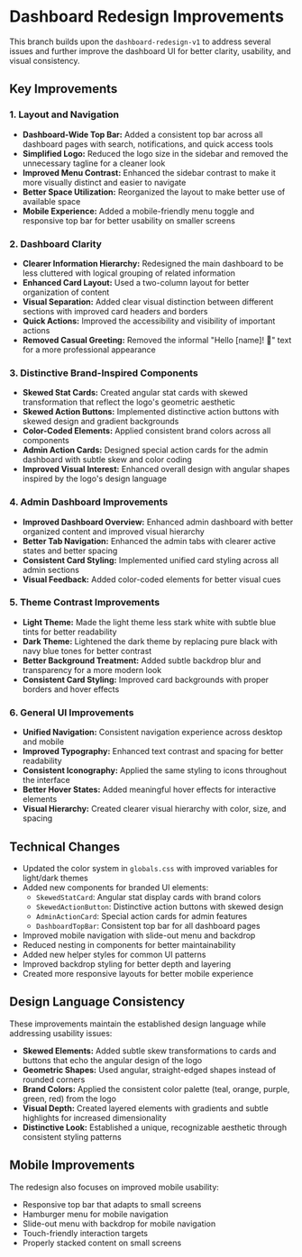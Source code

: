 # Dashboard Redesign Improvements

This branch builds upon the `dashboard-redesign-v1` to address several issues and further improve the dashboard UI for better clarity, usability, and visual consistency.

## Key Improvements

### 1. Layout and Navigation
- **Dashboard-Wide Top Bar:** Added a consistent top bar across all dashboard pages with search, notifications, and quick access tools
- **Simplified Logo:** Reduced the logo size in the sidebar and removed the unnecessary tagline for a cleaner look
- **Improved Menu Contrast:** Enhanced the sidebar contrast to make it more visually distinct and easier to navigate
- **Better Space Utilization:** Reorganized the layout to make better use of available space
- **Mobile Experience:** Added a mobile-friendly menu toggle and responsive top bar for better usability on smaller screens

### 2. Dashboard Clarity
- **Clearer Information Hierarchy:** Redesigned the main dashboard to be less cluttered with logical grouping of related information
- **Enhanced Card Layout:** Used a two-column layout for better organization of content
- **Visual Separation:** Added clear visual distinction between different sections with improved card headers and borders
- **Quick Actions:** Improved the accessibility and visibility of important actions
- **Removed Casual Greeting:** Removed the informal "Hello [name]! 👋" text for a more professional appearance

### 3. Distinctive Brand-Inspired Components
- **Skewed Stat Cards:** Created angular stat cards with skewed transformation that reflect the logo's geometric aesthetic
- **Skewed Action Buttons:** Implemented distinctive action buttons with skewed design and gradient backgrounds
- **Color-Coded Elements:** Applied consistent brand colors across all components
- **Admin Action Cards:** Designed special action cards for the admin dashboard with subtle skew and color coding
- **Improved Visual Interest:** Enhanced overall design with angular shapes inspired by the logo's design language

### 4. Admin Dashboard Improvements
- **Improved Dashboard Overview:** Enhanced admin dashboard with better organized content and improved visual hierarchy
- **Better Tab Navigation:** Enhanced the admin tabs with clearer active states and better spacing
- **Consistent Card Styling:** Implemented unified card styling across all admin sections
- **Visual Feedback:** Added color-coded elements for better visual cues

### 5. Theme Contrast Improvements
- **Light Theme:** Made the light theme less stark white with subtle blue tints for better readability
- **Dark Theme:** Lightened the dark theme by replacing pure black with navy blue tones for better contrast
- **Better Background Treatment:** Added subtle backdrop blur and transparency for a more modern look
- **Consistent Card Styling:** Improved card backgrounds with proper borders and hover effects

### 6. General UI Improvements
- **Unified Navigation:** Consistent navigation experience across desktop and mobile
- **Improved Typography:** Enhanced text contrast and spacing for better readability
- **Consistent Iconography:** Applied the same styling to icons throughout the interface
- **Better Hover States:** Added meaningful hover effects for interactive elements
- **Visual Hierarchy:** Created clearer visual hierarchy with color, size, and spacing

## Technical Changes
- Updated the color system in `globals.css` with improved variables for light/dark themes
- Added new components for branded UI elements:
  - `SkewedStatCard`: Angular stat display cards with brand colors
  - `SkewedActionButton`: Distinctive action buttons with skewed design
  - `AdminActionCard`: Special action cards for admin features
  - `DashboardTopBar`: Consistent top bar for all dashboard pages
- Improved mobile navigation with slide-out menu and backdrop
- Reduced nesting in components for better maintainability
- Added new helper styles for common UI patterns
- Improved backdrop styling for better depth and layering
- Created more responsive layouts for better mobile experience

## Design Language Consistency
These improvements maintain the established design language while addressing usability issues:
- **Skewed Elements:** Added subtle skew transformations to cards and buttons that echo the angular design of the logo
- **Geometric Shapes:** Used angular, straight-edged shapes instead of rounded corners
- **Brand Colors:** Applied the consistent color palette (teal, orange, purple, green, red) from the logo
- **Visual Depth:** Created layered elements with gradients and subtle highlights for increased dimensionality
- **Distinctive Look:** Established a unique, recognizable aesthetic through consistent styling patterns

## Mobile Improvements
The redesign also focuses on improved mobile usability:
- Responsive top bar that adapts to small screens
- Hamburger menu for mobile navigation
- Slide-out menu with backdrop for mobile navigation
- Touch-friendly interaction targets
- Properly stacked content on small screens
